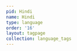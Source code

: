 ```yaml
---
pid: Hindi
name: Hindi
type: language
order: '16'
layout: tagpage
collection: language_tags
---
```

